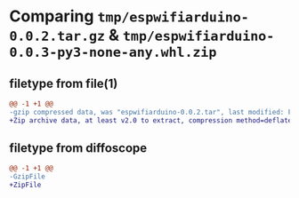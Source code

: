 # Comparing `tmp/espwifiarduino-0.0.2.tar.gz` & `tmp/espwifiarduino-0.0.3-py3-none-any.whl.zip`

## filetype from file(1)

```diff
@@ -1 +1 @@
-gzip compressed data, was "espwifiarduino-0.0.2.tar", last modified: Fri Apr 26 21:37:43 2024, max compression
+Zip archive data, at least v2.0 to extract, compression method=deflate
```

## filetype from diffoscope

```diff
@@ -1 +1 @@
-GzipFile
+ZipFile
```

